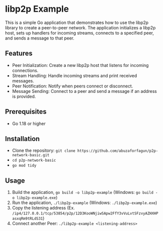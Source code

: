 # libp2p Example

This is a simple Go application that demonstrates how to use the libp2p library to create a peer-to-peer network. The application initializes a libp2p host, sets up handlers for incoming streams, connects to a specified peer, and sends a message to that peer.

## Features

- Peer Initialization: Create a new libp2p host that listens for incoming connections.
- Stream Handling: Handle incoming streams and print received messages.
- Peer Notification: Notify when peers connect or disconnect.
- Message Sending: Connect to a peer and send a message if an address is provided.

## Prerequisites

- Go 1.18 or higher

## Installation

- Clone the repository: `git clone https://github.com/abuzaforfagun/p2p-network-basic.git`
- `cd p2p-network-basic`
- `go mod tidy`

## Usage

1. Build the application, `go build -o libp2p-example` (Windows: `go build -o libp2p-example.exe`)
2. Run the application, `./libp2p-example` (Windows: `./libp2p-example.exe`)
3. Copy the listening address (Ex. `/ip4/127.0.0.1/tcp/53854/p2p/12D3KooWNjiwSApw2FfY3vVuLvtSFzvyAZHXHPasxqRm9tRLdS31`)
4. Connect another Peer: `./libp2p-example <listening-address>`
